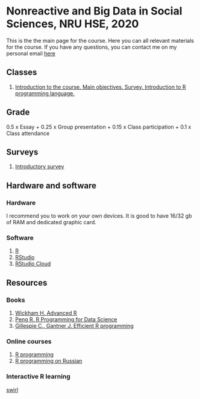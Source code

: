 # Nonreactive and Big Data in Social Sciences, NRU HSE, 2020

This is the the main page for the course. Here you can all relevant materials for the course.
If you have any questions, you can contact me on my personal email [here](mailto:debesergopotes12@gmail.com?subject=NBD_2020)

## Classes

1. [Introduction to the course. Main objectives. Survey. Introduction to R programming language.]()

## Grade

0.5 x Essay + 0.25 x Group presentation + 0.15 x Class participation + 0.1 x Class attendance

## Surveys

1. [Introductory survey](https://docs.google.com/forms/d/e/1FAIpQLSdT1znhys4d72v15bQkkVMI4LNsfOHV6wST5FtjDIt-ZqoC4w/viewform?usp=sf_link)

## Hardware and software

### Hardware
I recommend you to work on your own devices. It is good to have 16/32 gb of RAM and dedicated graphic card. 

### Software

1. [R](https://cran.r-project.org/bin/)
2. [RStudio](https://rstudio.com/products/rstudio/)
3. [RStudio Сloud](https://rstudio.cloud/)

## Resources

### Books 

1. [Wickham H. Advanced R](https://adv-r.hadley.nz/preface.html)
2. [Peng R. R Programming for Data Science](https://bookdown.org/rdpeng/rprogdatascience/)
3. [Gillespie C., Gantner J. Efficient R programming](https://csgillespie.github.io/efficientR/)

### Online courses

1. [R programming](https://www.coursera.org/learn/r-programming)
2. [R programming on Russian](https://stepik.org/course/497/promo)

### Interactive R learning

[swirl](https://swirlstats.com/)